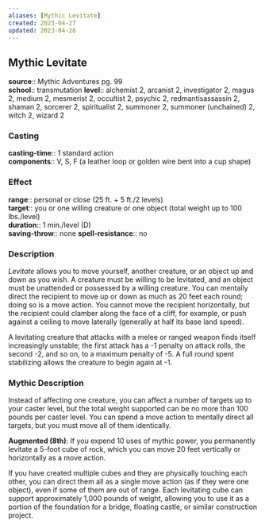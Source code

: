 ```yaml
---
aliases: [Mythic Levitate]
created: 2023-04-27
updated: 2023-04-28
---
```


## Mythic Levitate

**source**:: Mythic Adventures pg. 99  
**school**:: transmutation
**level**:: alchemist 2, arcanist 2, investigator 2, magus 2, medium 2, mesmerist 2, occultist 2, psychic 2, redmantisassassin 2, shaman 2, sorcerer 2, spiritualist 2, summoner 2, summoner (unchained) 2, witch 2, wizard 2

### Casting

**casting-time**:: 1 standard action  
**components**:: V, S, F (a leather loop or golden wire bent into a cup shape)

### Effect

**range**:: personal or close (25 ft. + 5 ft./2 levels)  
**target**:: you or one willing creature or one object (total weight up to 100 lbs./level)  
**duration**:: 1 min./level (D)  
**saving-throw**:: none
**spell-resistance**:: no

### Description

*Levitate* allows you to move yourself, another creature, or an object up and down as you wish. A creature must be willing to be levitated, and an object must be unattended or possessed by a willing creature. You can mentally direct the recipient to move up or down as much as 20 feet each round; doing so is a move action. You cannot move the recipient horizontally, but the recipient could clamber along the face of a cliff, for example, or push against a ceiling to move laterally (generally at half its base land speed).  
  
A levitating creature that attacks with a melee or ranged weapon finds itself increasingly unstable; the first attack has a -1 penalty on attack rolls, the second -2, and so on, to a maximum penalty of -5. A full round spent stabilizing allows the creature to begin again at -1.

### Mythic Description

Instead of affecting one creature, you can affect a number of targets up to your caster level, but the total weight supported can be no more than 100 pounds per caster level. You can spend a move action to mentally direct all targets, but you must move all of them identically.  
  
**Augmented (8th)**: If you expend 10 uses of mythic power, you permanently levitate a 5-foot cube of rock, which you can move 20 feet vertically or horizontally as a move action.  
  
If you have created multiple cubes and they are physically touching each other, you can direct them all as a single move action (as if they were one object), even if some of them are out of range. Each levitating cube can support approximately 1,000 pounds of weight, allowing you to use it as a portion of the foundation for a bridge, floating castle, or similar construction project.
